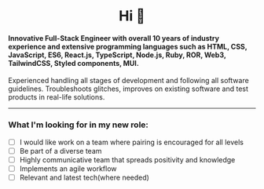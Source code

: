<h1 align="center">Hi 👋</h1>

#### Innovative Full-Stack Engineer with overall 10 years of industry experience and extensive programming languages such as HTML, CSS, JavaScript, ES6, React.js, TypeScript, Node.js, Ruby, ROR, Web3, TailwindCSS, Styled components, MUI.
Experienced handling all stages of development and following all software guidelines.
Troubleshoots glitches, improves on existing software and test products in real-life solutions.


---

### What I'm looking for in my new role:
- [ ]  I  would like work on a team where pairing is encouraged for all levels
- [ ]  Be part of a diverse team
- [ ]  Highly communicative team that spreads positivity and knowledge
- [ ]  Implements an agile workflow
- [ ]  Relevant and latest tech(where needed)
